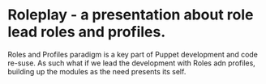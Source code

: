 Roleplay - a presentation about role lead roles and profiles.
============================

Roles and Profiles paradigm is a key part of Puppet development and code re-suse. As such what if we lead the development with Roles adn profiles, building up the modules as the need presents its self.
